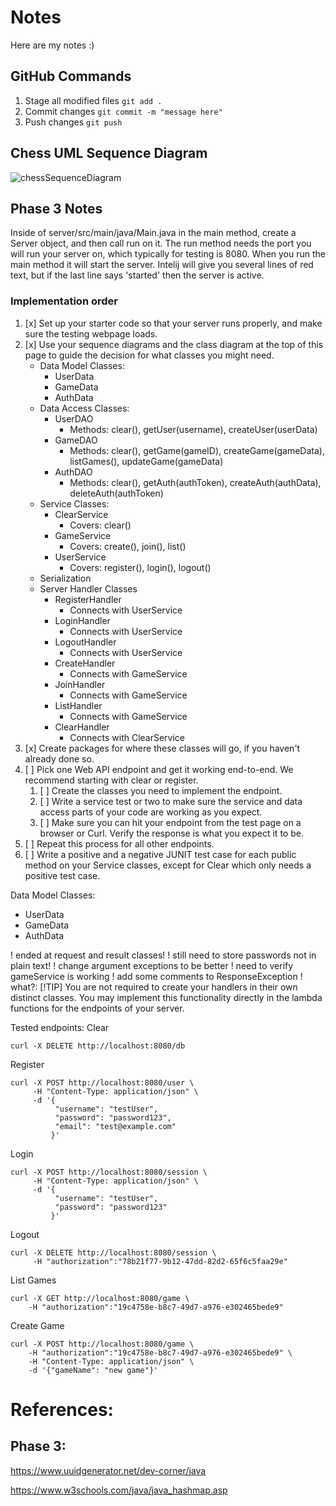 # Notes

Here are my notes :)

## GitHub Commands

1. Stage all modified files
   ```git add .```
2. Commit changes
   ```git commit -m "message here"```
3. Push changes
   ```git push```



## Chess UML Sequence Diagram

![chessSequenceDiagram](ChessSequenceDiagram2.png)



## Phase 3 Notes

Inside of server/src/main/java/Main.java in the main method, create a Server object, and then call run on it. The run method needs the port you will run your server on, which typically for testing is 8080. When you run the main method it will start the server. Intelij will give you several lines of red text, but if the last line says 'started' then the server is active.

### Implementation order
1. [x] Set up your starter code so that your server runs properly, and make sure the testing webpage loads.
2. [x] Use your sequence diagrams and the class diagram at the top of this page to guide the decision for what classes you might need.
   - Data Model Classes:
     - UserData
     - GameData
     - AuthData
   - Data Access Classes:
     - UserDAO
       - Methods: clear(), getUser(username), createUser(userData)
     - GameDAO
       - Methods: clear(), getGame(gameID), createGame(gameData), listGames(), updateGame(gameData)
     - AuthDAO
       - Methods: clear(), getAuth(authToken), createAuth(authData), deleteAuth(authToken)
   - Service Classes:
     - ClearService
       - Covers: clear()
     - GameService
       - Covers: create(), join(), list()
     - UserService
       - Covers: register(), login(), logout()
   - Serialization
   - Server Handler Classes
     - RegisterHandler
       - Connects with UserService
     - LoginHandler
       - Connects with UserService
     - LogoutHandler
       - Connects with UserService
     - CreateHandler
       - Connects with GameService
     - JoinHandler
       - Connects with GameService
     - ListHandler
       - Connects with GameService
     - ClearHandler
       - Connects with ClearService
3. [x] Create packages for where these classes will go, if you haven't already done so.
4. [ ] Pick one Web API endpoint and get it working end-to-end. We recommend starting with clear or register.
   1. [ ] Create the classes you need to implement the endpoint.
   1. [ ] Write a service test or two to make sure the service and data access parts of your code are working as you expect.
   1. [ ] Make sure you can hit your endpoint from the test page on a browser or Curl. Verify the response is what you expect it to be.
5. [ ] Repeat this process for all other endpoints.
6. [ ] Write a positive and a negative JUNIT test case for each public method on your Service classes, except for Clear which only needs a positive test case.


Data Model Classes:

- UserData
- GameData
- AuthData

! ended at request and result classes!
! still need to store passwords not in plain text!
! change argument exceptions to be better
! need to verify gameService is working
! add some comments to ResponseException
! what?: [!TIP] You are not required to create your handlers in their own distinct classes. You may implement this functionality directly in the lambda functions for the endpoints of your server.

Tested endpoints:
Clear
```ssh
curl -X DELETE http://localhost:8080/db
```

Register
```ssh
curl -X POST http://localhost:8080/user \
     -H "Content-Type: application/json" \
     -d '{
          "username": "testUser",
          "password": "password123",
          "email": "test@example.com"
         }'
```

Login
```ssh
curl -X POST http://localhost:8080/session \
     -H "Content-Type: application/json" \
     -d '{
          "username": "testUser",
          "password": "password123"
         }'
```

Logout
```ssh
curl -X DELETE http://localhost:8080/session \
     -H "authorization":"78b21f77-9b12-47dd-82d2-65f6c5faa29e"
```

List Games
```ssh
curl -X GET http://localhost:8080/game \
    -H "authorization":"19c4758e-b8c7-49d7-a976-e302465bede9"
```

Create Game
```ssh
curl -X POST http://localhost:8080/game \
    -H "authorization":"19c4758e-b8c7-49d7-a976-e302465bede9" \
    -H "Content-Type: application/json" \
    -d '{"gameName": "new game"}'
```



# References: 

## Phase 3:

https://www.uuidgenerator.net/dev-corner/java

https://www.w3schools.com/java/java_hashmap.asp
